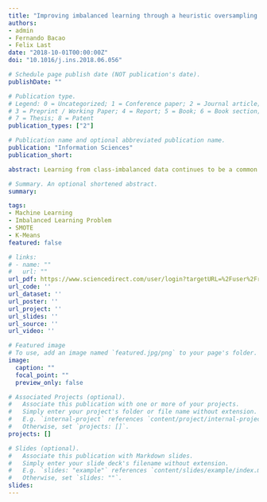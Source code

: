 ```yaml
---
title: "Improving imbalanced learning through a heuristic oversampling method based on k-means and SMOTE"
authors:
- admin
- Fernando Bacao
- Felix Last
date: "2018-10-01T00:00:00Z"
doi: "10.1016/j.ins.2018.06.056"

# Schedule page publish date (NOT publication's date).
publishDate: ""

# Publication type.
# Legend: 0 = Uncategorized; 1 = Conference paper; 2 = Journal article;
# 3 = Preprint / Working Paper; 4 = Report; 5 = Book; 6 = Book section;
# 7 = Thesis; 8 = Patent
publication_types: ["2"]

# Publication name and optional abbreviated publication name.
publication: "Information Sciences"
publication_short:

abstract: Learning from class-imbalanced data continues to be a common and challenging problem in supervised learning as standard classification algorithms are designed to handle balanced class distributions. While different strategies exist to tackle this problem, methods which generate artificial data to achieve a balanced class distribution are more versatile than modifications to the classification algorithm. Such techniques, called oversamplers, modify the training data, allowing any classifier to be used with class-imbalanced datasets. Many algorithms have been proposed for this task, but most are complex and tend to generate unnecessary noise. This work presents a simple and effective oversampling method based on k-means clustering and SMOTE (synthetic minority oversampling technique), which avoids the generation of noise and effectively overcomes imbalances between and within classes. Empirical results of extensive experiments with 90 datasets show that training data oversampled with the proposed method improves classification results. Moreover, k-means SMOTE consistently outperforms other popular oversampling methods. An implementation1 is made available in the Python programming language.

# Summary. An optional shortened abstract.
summary:

tags:
- Machine Learning
- Imbalanced Learning Problem
- SMOTE
- K-Means
featured: false

# links:
# - name: ""
#   url: ""
url_pdf: https://www.sciencedirect.com/user/login?targetURL=%2Fuser%2Frouter%2Flogin%3FtargetURL%3D%252Fscience%252Farticle%252Fpii%252FS0020025518304997
url_code: ''
url_dataset: ''
url_poster: ''
url_project: ''
url_slides: ''
url_source: ''
url_video: ''

# Featured image
# To use, add an image named `featured.jpg/png` to your page's folder. 
image:
  caption: ""
  focal_point: ""
  preview_only: false

# Associated Projects (optional).
#   Associate this publication with one or more of your projects.
#   Simply enter your project's folder or file name without extension.
#   E.g. `internal-project` references `content/project/internal-project/index.md`.
#   Otherwise, set `projects: []`.
projects: []

# Slides (optional).
#   Associate this publication with Markdown slides.
#   Simply enter your slide deck's filename without extension.
#   E.g. `slides: "example"` references `content/slides/example/index.md`.
#   Otherwise, set `slides: ""`.
slides:
---
```

